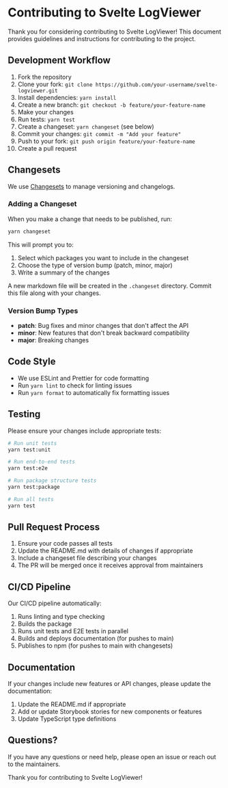 # Contributing to Svelte LogViewer

Thank you for considering contributing to Svelte LogViewer! This document provides guidelines and instructions for contributing to the project.

## Development Workflow

1. Fork the repository
2. Clone your fork: `git clone https://github.com/your-username/svelte-logviewer.git`
3. Install dependencies: `yarn install`
4. Create a new branch: `git checkout -b feature/your-feature-name`
5. Make your changes
6. Run tests: `yarn test`
7. Create a changeset: `yarn changeset` (see below)
8. Commit your changes: `git commit -m "Add your feature"`
9. Push to your fork: `git push origin feature/your-feature-name`
10. Create a pull request

## Changesets

We use [Changesets](https://github.com/changesets/changesets) to manage versioning and changelogs.

### Adding a Changeset

When you make a change that needs to be published, run:

```bash
yarn changeset
```

This will prompt you to:

1. Select which packages you want to include in the changeset
2. Choose the type of version bump (patch, minor, major)
3. Write a summary of the changes

A new markdown file will be created in the `.changeset` directory. Commit this file along with your changes.

### Version Bump Types

- **patch**: Bug fixes and minor changes that don't affect the API
- **minor**: New features that don't break backward compatibility
- **major**: Breaking changes

## Code Style

- We use ESLint and Prettier for code formatting
- Run `yarn lint` to check for linting issues
- Run `yarn format` to automatically fix formatting issues

## Testing

Please ensure your changes include appropriate tests:

```bash
# Run unit tests
yarn test:unit

# Run end-to-end tests
yarn test:e2e

# Run package structure tests
yarn test:package

# Run all tests
yarn test
```

## Pull Request Process

1. Ensure your code passes all tests
2. Update the README.md with details of changes if appropriate
3. Include a changeset file describing your changes
4. The PR will be merged once it receives approval from maintainers

## CI/CD Pipeline

Our CI/CD pipeline automatically:

1. Runs linting and type checking
2. Builds the package
3. Runs unit tests and E2E tests in parallel
4. Builds and deploys documentation (for pushes to main)
5. Publishes to npm (for pushes to main with changesets)

## Documentation

If your changes include new features or API changes, please update the documentation:

1. Update the README.md if appropriate
2. Add or update Storybook stories for new components or features
3. Update TypeScript type definitions

## Questions?

If you have any questions or need help, please open an issue or reach out to the maintainers.

Thank you for contributing to Svelte LogViewer!
